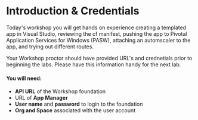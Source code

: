 # Introduction & Credentials

Today's workshop you will get hands on experience creating a templated app in Visual Studio, reviewing the cf manifest, pushing the app to Pivotal Application Services for Windows (PASW), attaching an automscaler to the app, and trying out different routes.

Your Workshop proctor should have provided URL's and crednetials prior to beginning the labs. Please have this information handy for the next lab.

#### You will need:
 - **API URL** of the Workshop foundation
 - URL of **App Manager**
 - **User name** and **password** to login to the foundation
 - **Org and Space** associated with the user account
